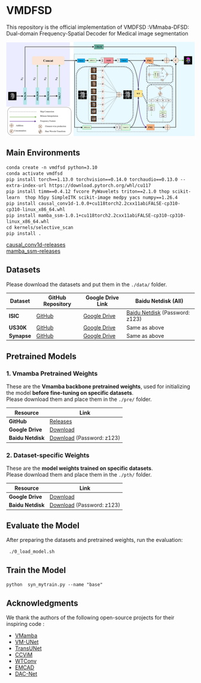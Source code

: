 # VMDFSD

This repository is the official implementation of VMDFSD :VMmaba-DFSD: Dual-domain Frequency-Spatial  Decoder for Medical image segmentation

![VMDFSD](stastic/DFSD.png)



## Main Environments

```
conda create -n vmdfsd python=3.10
conda activate vmdfsd
pip install torch==1.13.0 torchvision==0.14.0 torchaudio==0.13.0 --extra-index-url https://download.pytorch.org/whl/cu117
pip install timm==0.4.12 fvcore PyWavelets triton==2.1.0 thop scikit-learn  thop h5py SimpleITK scikit-image medpy yacs numpy==1.26.4
pip install causal_conv1d-1.0.0+cu118torch2.2cxx11abiFALSE-cp310-cp310-linux_x86_64.whl
pip install mamba_ssm-1.0.1+cu118torch2.2cxx11abiFALSE-cp310-cp310-linux_x86_64.whl
cd kernels/selective_scan
pip install .
```
[causal_conv1d-releases](https://github.com/Dao-AILab/causal-conv1d/releases)\
[mamba_ssm-releases](https://github.com/state-spaces/mamba/releases/)


 


## Datasets

Please download the datasets and put them in the `./data/` folder.

| Dataset     | GitHub Repository                                                 | Google Drive Link                                                                                   | Baidu Netdisk (All)                                                                 |
|-------------|-------------------------------------------------------------------|------------------------------------------------------------------------------------------------------|------------------------------------------------------------------------------------|
| **ISIC**    | [GitHub](https://github.com/JCruan519/VM-UNet)                   | [Google Drive](https://drive.google.com/file/d/1XM10fmAXndVLtXWOt5G0puYSQyI2veWy/view)               | [Baidu Netdisk](https://pan.baidu.com/s/1MQEcSFNne-UNdiaHTOI2rw) (Password: z123) |
| **US30K**   | [GitHub](https://github.com/xianlin7/SAMUS)                      | [Google Drive](https://drive.google.com/file/d/13MUXQIyCXqNscIKTLRIEHKtpak6MJby_/view)              | Same as above                                                                     |
| **Synapse** | [GitHub](https://github.com/Beckschen/TransUNet)                 | [Google Drive](https://drive.google.com/drive/folders/1ACJEoTp-uqfFJ73qS3eUObQh52nGuzCd)            | Same as above                                                                     |



## Pretrained Models

### 1. Vmamba Pretrained Weights
These are the **Vmamba backbone pretrained weights**, used for initializing the model **before fine-tuning on specific datasets**.  
Please download them and place them in the `./pre/` folder.

| Resource        | Link                                                                                       |
|-----------------|--------------------------------------------------------------------------------------------|
| **GitHub**      | [Releases](https://github.com/MzeroMiko/VMamba/releases)                                   |
| **Google Drive**| [Download](https://drive.google.com/file/d/1AJ65V7U49u8RJekxbpeSUmI6xqkyvsLb/view?usp=drive_link) |
| **Baidu Netdisk** | [Download](https://pan.baidu.com/s/1MQEcSFNne-UNdiaHTOI2rw) (Password: z123)                  |

### 2. Dataset-specific Weights
These are the **model weights trained on specific datasets**.  
Please download them and place them in the `./pth/` folder.

| Resource          | Link                                                                                       |
|-------------------|--------------------------------------------------------------------------------------------|
| **Google Drive**  | [Download](https://drive.google.com/drive/folders/1-oyT-8XoxN9G3na4p-jP_HfXXTnbmtph?usp=sharing) |
| **Baidu Netdisk** | [Download](https://pan.baidu.com/s/1MQEcSFNne-UNdiaHTOI2rw) (Password: z123)                  |

## Evaluate the Model

After preparing the datasets and pretrained weights, run the evaluation:

```
 ./0_load_model.sh 
```
## Train the Model
```
python  syn_mytrain.py --name "base" 
```
## Acknowledgments

We thank the authors of the following open-source projects for their inspiring code :

- [VMamba](https://github.com/MzeroMiko/VMamba)
- [VM-UNet](https://github.com/JCruan519/VM-UNet) 
- [TransUNet](https://github.com/Beckschen/TransUNet) 
- [CCViM](https://github.com/zymissy/CCViM)
- [WTConv](https://github.com/BGU-CS-VIL/WTConv) 
- [EMCAD](https://github.com/SLDGroup/EMCAD) 
- [DAC-Net](https://github.com/Phil-y/DAC-Net) 